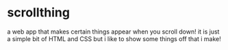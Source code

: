 # scrollthing
a web app that makes certain things appear when you scroll down!
it is just a simple bit of HTML and CSS but i like to show some things off that i make!
